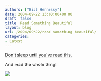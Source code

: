 ```yaml
---
authors: ["Bill Hennessy"]
date: 2004-09-22 13:00:00+00:00
draft: false
title: Read Something Beautiful
layout: blog
url: /2004/09/22/read-something-beautiful/
categories:
- Latest
---
```


[Don't sleep until you've read this.](https://www.dmagazine.com//article.asp?articleid=731)




And read the whole thing!







![](https://blog.billhennessy.com/aggbug.aspx?PostID=556)


